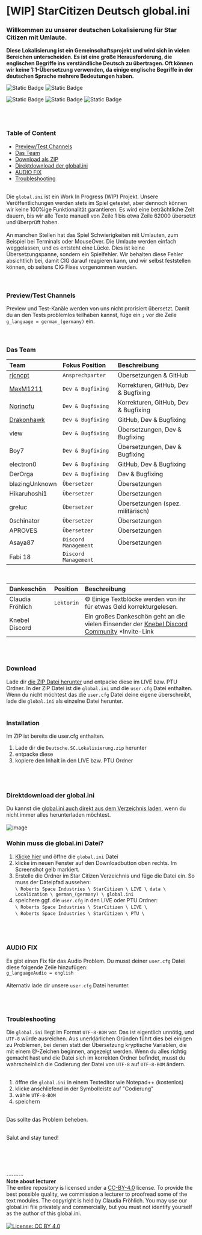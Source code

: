 # [WIP] StarCitizen Deutsch global.ini

### Willkommen zu unserer deutschen Lokalisierung für Star Citizen mit Umlaute.

**Diese Lokalisierung ist ein Gemeinschaftsprojekt und wird sich in vielen Bereichen unterscheiden. Es ist eine große Herausforderung, die englischen Begriffe ins verständliche Deutsch zu übertragen. Oft können wir keine 1:1-Übersetzung verwenden, da einige englische Begriffe in der deutschen Sprache mehrere Bedeutungen haben.**
<br/>

![Static Badge](https://img.shields.io/badge/Bereit-%2339cb75?label=3.21.0%20LIVE) ![Static Badge](https://img.shields.io/badge/In%20Arbeit-%23f90?label=3.21.1%20PTU)

![Static Badge](https://img.shields.io/badge/Kein%20Fokus-%23ff2f00?label=Preview%20Channel) ![Static Badge](https://img.shields.io/badge/Work%20In%20Process-%23f3ac04?label=ini) ![Static Badge](https://img.shields.io/badge/%F0%9F%92%96-%23fff?label=Star%20Citizen) 



<br/><br/>

### Table of Content

- [Preview/Test Channels](#previewtest-channels)
- [Das Team](#das-team)
- [Download als ZIP](#download)
- [Direktdownload der global.ini](#direktdownload-der-globalini)
- [AUDIO FIX](#audio-fix)
- [Troubleshooting](#troubleshooting)
  <br/><br/>

Die `global.ini` ist ein Work In Progress (WIP) Projekt. Unsere Veröffentlichungen werden stets im Spiel getestet, aber dennoch können wir keine 100%ige Funktionalität garantieren. Es wird eine beträchtliche Zeit dauern, bis wir alle Texte manuell von Zeile 1 bis etwa Zeile 62000 übersetzt und überprüft haben.
<br/><br/>
An manchen Stellen hat das Spiel Schwierigkeiten mit Umlauten, zum Beispiel bei Terminals oder MouseOver. Die Umlaute werden einfach weggelassen, und es entsteht eine Lücke. Dies ist keine Übersetzungspanne, sondern ein Spielfehler. Wir behalten diese Fehler absichtlich bei, damit CIG darauf reagieren kann, und wir selbst feststellen können, ob seitens CIG Fixes vorgenommen wurden.
<br/><br/><br/>

### Preview/Test Channels

Preview und Test-Kanäle werden von uns nicht prorisiert übersetzt. Damit du an den Tests problemlos teilhaben kannst, füge ein **`;`** vor die Zeile `g_language = german_(germany)` ein.
<br/><br/><br/>

### Das Team

| Team                                        | Fokus Position             | Beschreibung                          |
| :------------------------------------------ | :------------------------- | :---------------------------------    |
| [rjcncpt](https://github.com/rjcncpt)       | `Ansprechparter`           | Übersetzungen & GitHub                |
| [MaxM1211](https://github.com/MaxM1211)     | `Dev & Bugfixing`          | Korrekturen, GitHub, Dev & Bugfixing  |
| [Norinofu](https://github.com/Norinofu)     | `Dev & Bugfixing`          | Korrekturen, GitHub, Dev & Bugfixing  |
| [Drakonhawk](https://github.com/Drakonhawk) | `Dev & Bugfixing`          | GitHub, Dev & Bugfixing               |
| view                                        | `Dev & Bugfixing`          | Übersetzungen, Dev & Bugfixing        |
| Boy7                                        | `Dev & Bugfixing`          | Übersetzungen, Dev & Bugfixing        |
| electron0                                   | `Dev & Bugfixing`          | GitHub, Dev & Bugfixing               |
| DerOrga                                     | `Dev & Bugfixing`          | Dev & Bugfixing                       |
| blazingUnknown                              | `Übersetzer`               | Übersetzungen                         |
| Hikaruhoshi1                                | `Übersetzer`               | Übersetzungen                         |
| greluc                                      | `Übersetzer`               | Übersetzungen (spez. militärisch)     |
| 0schinator                                  | `Übersetzer`               | Übersetzungen                         |
| APROVES                                     | `Übersetzer`               | Übersetzungen                         |
| Asaya87                                     | `Discord Management`       | Übersetzungen                         |
| Fabi 18                                     | `Discord Management`       |                                       |

<br/>

| Dankeschön       | Position   | Beschreibung                                                                                                                      |
| :--------------- | :--------- | :-------------------------------------------------------------------------------------------------------------------------------- |
| Claudia Fröhlich | `Lektorin` | © Einige Textblöcke werden von ihr für etwas Geld korrekturgelesen.                                                               |
| Knebel Discord   |            | Ein großes Dankeschön geht an die vielen Einsender der [Knebel Discord Community](https://discord.com/invite/knebel) \*Invite-Link |

<br/><br/>

### Download

Lade dir [die ZIP Datei herunter](https://github.com/rjcncpt/StarCitizen-Deutsch-INI/releases) und entpacke diese im LIVE bzw. PTU Ordner. In der ZIP Datei ist die `global.ini` und die `user.cfg` Datei enthalten. Wenn du nicht möchtest das die `user.cfg` Datei deine eigene überschreibt, lade die `global.ini` als einzelne Datei herunter.
<br/><br/>

### Installation

Im ZIP ist bereits die user.cfg enthalten.

1. Lade dir die `Deutsche.SC.Lokalisierung.zip` herunter
2. entpacke diese
3. kopiere den Inhalt in den LIVE bzw. PTU Ordner
<br/><br/><br/><br/>

### Direktdownload der global.ini

Du kannst die [global.ini auch direkt aus dem Verzeichnis laden](https://github.com/rjcncpt/StarCitizen-Deutsch-INI/blob/main/global.ini), wenn du nicht immer alles herunterladen möchtest.
<br/><br/>
![image](https://i.imgur.com/jTabj3V.png)
<br/>

### Wohin muss die global.ini Datei?

1. [Klicke hier](https://github.com/rjcncpt/StarCitizen-Deutsch-INI/blob/main/global.ini) und öffne die `global.ini` Datei
2. klicke im neuen Fenster auf den Downloadbutton oben rechts. Im Screenshot gelb markiert.
3. Erstelle die Ordner im Star Citizen Verzeichnis und füge die Datei ein. So muss der Dateipfad aussehen:<br/>
`\ Roberts Space Industries \ StarCitizen \ LIVE \ data \ Localization \ german_(germany) \ global.ini`
4. speichere ggf. die `user.cfg` in den LIVE oder PTU Ordner:<br/>
`\ Roberts Space Industries \ StarCitizen \ LIVE \`<br/>
`\ Roberts Space Industries \ StarCitizen \ PTU \`
<br/><br/><br/><br/>

### AUDIO FIX

Es gibt einen Fix für das Audio Problem. Du musst deiner `user.cfg` Datei diese folgende Zeile hinzufügen:<br/>
`g_languageAudio = english`<br/><br/>
Alternativ lade dir unsere `user.cfg` Datei herunter.

<br/><br/>

### Troubleshooting

Die `global.ini` liegt im Format `UTF-8-BOM` vor. Das ist eigentlich unnötig, und `UTF-8` würde ausreichen. Aus unerklärlichen Gründen führt dies bei einigen zu Problemen, bei denen statt der Übersetzung kryptische Variablen, die mit einem @-Zeichen beginnen, angezeigt werden. Wenn du alles richtig gemacht hast und die Datei sich im korrekten Ordner befindet, musst du wahrscheinlich die Codierung der Datei von `UTF-8` auf `UTF-8-BOM` ändern.
<br/><br/>

1. öffne die `global.ini` in einem Texteditor wie Notepad++ (kostenlos)
2. klicke anschliefend in der Symbolleiste auf "Codierung"
3. wähle `UTF-8-BOM`
4. speichern
<br/><br/>

Das sollte das Problem beheben.
<br/><br/>

Salut and stay tuned!

<br/><br/><br/><br/>
-------<br/>
**Note about lecturer**<br/>
The entire repository is licensed under a [CC-BY-4.0](http://creativecommons.org/licenses/by/4.0/) license. To provide the best possible quality, we commission a lecturer to proofread some of the text modules. The copyright is held by Claudia Fröhlich. You may use our global.ini file privately and commercially, but you must not identify yourself as the author of this global.ini.
<br/><br/>
[![License: CC BY 4.0](https://img.shields.io/badge/License-CC_BY_4.0-lightgrey.svg)](https://creativecommons.org/licenses/by/4.0/)

